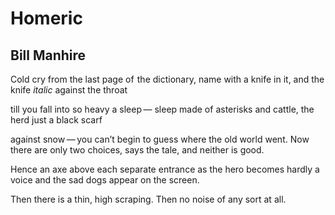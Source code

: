 # Homeric
## Bill Manhire
Cold cry from the last page of  the dictionary,
name with a knife in it, and the knife
 _italic_ against the throat

till you fall into so heavy a sleep —
sleep made of asterisks and cattle,
the herd just a black scarf

against snow — you can’t begin to guess
where the old world went. Now there are only two
choices, says the tale, and neither is good.

Hence an axe above each separate entrance
as the hero becomes hardly a voice
and the sad dogs appear on the screen.

Then there is a thin, high scraping.
Then no noise of any sort at all.